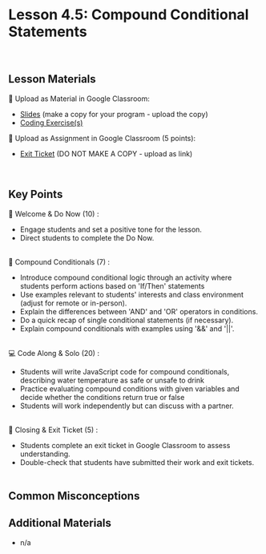 # Lesson 4.5: Compound Conditional Statements

<br>

## Lesson Materials

📖 Upload as Material in Google Classroom:
- [Slides](https://docs.google.com/presentation/d/1-teVsLN9Kk0pnOTteQDj-pb1AgexrfhkRim3eNotGms/edit?usp=sharing) (make a copy for your program - upload the copy)
- [Coding Exercise(s)]()

📝 Upload as Assignment in Google Classroom (5 points):
- [Exit Ticket]() (DO NOT MAKE A COPY - upload as link)

<br>


## Key Points

👋 Welcome & Do Now (10) :
- Engage students and set a positive tone for the lesson.
- Direct students to complete the Do Now.<br><br>

🔀 Compound Conditionals (7) :
- Introduce compound conditional logic through an activity where students perform actions based on 'If/Then' statements
- Use examples relevant to students' interests and class environment (adjust for remote or in-person).
- Explain the differences between 'AND' and 'OR' operators in conditions.
- Do a quick recap of single conditional statements (if necessary).
- Explain compound conditionals with examples using '&&' and '||'.<br><br>

💻 Code Along & Solo (20) : 
- Students will write JavaScript code for compound conditionals, describing water temperature as safe or unsafe to drink
- Practice evaluating compound conditions with given variables and decide whether the conditions return true or false
- Students will work independently but can discuss with a partner.<br><br>

👋 Closing & Exit Ticket (5) : 
- Students complete an exit ticket in Google Classroom to assess understanding.
- Double-check that students have submitted their work and exit tickets.<br><br>


## Common Misconceptions


## Additional Materials
- n/a